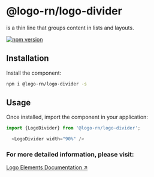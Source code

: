 # @logo-rn/logo-divider

 <LogoDivider/> is a thin line that groups content in lists and layouts.

[![npm version](https://badgen.net/npm/v/@logo-rn/logo-divider)](https://www.npmjs.com/package/@logo-rn/logo-divider)

## Installation

Install the component:

```sh
npm i @logo-rn/logo-divider -s
```

## Usage

Once installed, import the component in your application:

```js
import {LogoDivider} from '@logo-rn/logo-divider';
```

```js
  <LogoDivider width="90%" />
```

### For more detailed information, please visit:
[Logo Elements Documentation ↗](http://elements.logo.com.tr)
